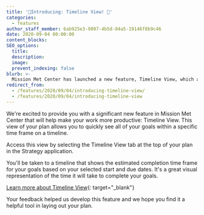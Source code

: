```yaml
---
title: '🎉Introducing: Timeline View! 🎉'
categories:
  - features
author_staff_member: 6ab925e3-9897-4b5d-84a5-19146f8b9c46
date: 2020-09-04 00:00:00
content_blocks:
SEO_options:
  title:
  description:
  image:
  prevent_indexing: false
blurb: >-
  Mission Met Center has launched a new feature, Timeline View, which allows users to visually see all their goals within a specific timeframe, enhancing productivity and strategic planning, developed based on user feedback.
redirect_from:
  - /features/2020/09/04/introducing-timeline-view/
  - /features/2020/09/04/introducing-timeline-view
---
```

We're excited to provide you with a significant new feature in Mission Met Center that will help make your work more productive: Timeline View. This view of your plan allows you to quickly see all of your goals within a specific time frame on a timeline.

Access this view by selecting the Timeline View tab at the top of your plan in the Strategy application.

You'll be taken to a timeline that shows the estimated completion time frame for your goals based on your selected start and due dates. It's a great visual representation of the time it will take to complete your goals.&nbsp;

[Learn more about Timeline View](https://help.causey.app/article/89-timeline-view){: target="_blank"}

Your feedback helped us develop this feature and we hope you find it a helpful tool in laying out your plan.
